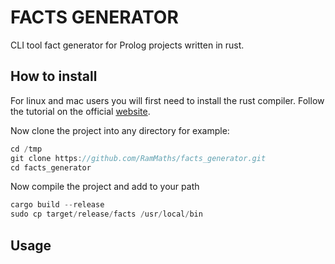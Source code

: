 # FACTS GENERATOR
CLI tool fact generator for Prolog projects written in rust.

## How to install

For linux and mac users you will first need to install the rust compiler. Follow the tutorial on the official [website](https://www.rust-lang.org/tools/install).

Now clone the project into any directory for example:

```rs
cd /tmp
git clone https://github.com/RamMaths/facts_generator.git
cd facts_generator
```

Now compile the project and add to your path

```rs
cargo build --release
sudo cp target/release/facts /usr/local/bin
```

## Usage
